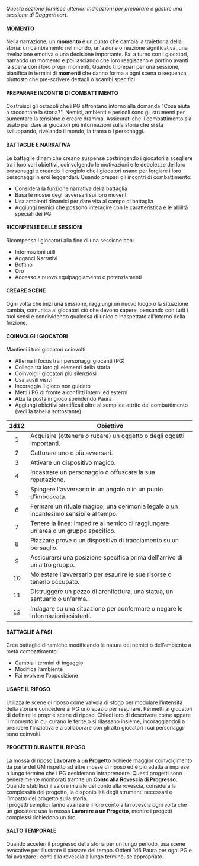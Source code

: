 *Questa sezione fornisce ulteriori indicazioni per preparare e gestire una sessione di Daggerheart.*

#### MOMENTO
Nella narrazione, un **momento** è un punto che cambia la traiettoria della storia: un cambiamento nel mondo, un'azione o reazione significativa, una rivelazione emotiva o una decisione importante. Fai a turno con i giocatori, narrando un momento e poi lasciando che loro reagiscano e portino avanti la scena con i loro propri momenti. Quando ti prepari per una sessione, pianifica in termini di **momenti** che danno forma a ogni scena o sequenza, piuttosto che pre-scrivere dettagli o scambi specifici.

#### PREPARARE INCONTRI DI COMBATTIMENTO
Costruisci gli ostacoli che i PG affrontano intorno alla domanda "Cosa aiuta a raccontare la storia?". Nemici, ambienti e pericoli sono gli strumenti per aumentare la tensione e creare dramma. Assicurati che il combattimento sia usato per dare ai giocatori più informazioni sulla storia che si sta sviluppando, rivelando il mondo, la trama o i personaggi.

#### BATTAGLIE E NARRATIVA
Le battaglie dinamiche creano suspense costringendo i giocatori a scegliere tra i loro vari obiettivi, coinvolgendo le motivazioni e le debolezze dei loro personaggi e creando il crogiolo che i giocatori usano per forgiare i loro personaggi in eroi leggendari. Quando prepari gli incontri di combattimento:
- Considera la funzione narrativa della battaglia
- Basa le mosse degli avversari sui loro moventi
- Usa ambienti dinamici per dare vita al campo di battaglia
- Aggiungi nemici che possono interagire con le caratteristica e le abilità speciali dei PG

#### RICONPENSE DELLE SESSIONI
Ricompensa i giocatori alla fine di una sessione con:

- Informazioni utili
- Agganci Narrativi
- Bottino
- Oro
- Accesso a nuovo equipaggiamento o potenziamenti

#### CREARE SCENE
Ogni volta che inizi una sessione, raggiungi un nuovo luogo o la situazione cambia, comunica ai giocatori ciò che devono sapere, pensando con tutti i tuoi sensi e condividendo qualcosa di unico o inaspettato all'interno della finzione.

#### COINVOLGI I GIOCATORI
Mantieni i tuoi giocatori coinvolti:

- Alterna il focus tra i personaggi giocanti (PG)
- Collega tra loro gli elementi della storia
- Coinvolgi i giocatori più silenziosi
- Usa ausili visivi
- Incoraggia il gioco non guidato
- Metti i PG di fronte a conflitti interni ed esterni
- Alza la posta in gioco spendendo Paura
- Aggiungi obiettivi stratificati oltre al semplice attrito del combattimento (vedi la tabella sottostante)

| 1d12 | Obiettivo                                                                            |
| :--: | ------------------------------------------------------------------------------------ |
|  1   | Acquisire (ottenere o rubare) un oggetto o degli oggetti importanti.                 |
|  2   | Catturare uno o più avversari.                                                       |
|  3   | Attivare un dispositivo magico.                                                      |
|  4   | Incastrare un personaggio o offuscare la sua reputazione.                            |
|  5   | Spingere l'avversario in un angolo o in un punto d'imboscata.                        |
|  6   | Fermare un rituale magico, una cerimonia legale o un incantesimo sensibile al tempo. |
|  7   | Tenere la linea: impedire al nemico di raggiungere un'area o un gruppo specifico.    |
|  8   | Piazzare prove o un dispositivo di tracciamento su un bersaglio.                     |
|  9   | Assicurarsi una posizione specifica prima dell'arrivo di un altro gruppo.            |
|  10  | Molestare l'avversario per esaurire le sue risorse o tenerlo occupato.               |
|  11  | Distruggere un pezzo di architettura, una statua, un santuario o un'arma.            |
|  12  | Indagare su una situazione per confermare o negare le informazioni esistenti.        |
#### BATTAGLIE A FASI
Crea battaglie dinamiche modificando la natura dei nemici o dell’ambiente a metà combattimento:

- Cambia i termini di ingaggio
- Modifica l’ambiente
- Fai evolvere l’opposizione

#### USARE IL RIPOSO
Utilizza le scene di riposo come valvola di sfogo per modulare l’intensità della storia e concedere ai PG uno spazio per respirare. Permetti ai giocatori di definire le proprie scene di riposo. Chiedi loro di descrivere come appare il momento in cui curano le ferite o si rilassano insieme, incoraggiandoli a prendere l’iniziativa e a collaborare con gli altri giocatori i cui personaggi sono coinvolti.

#### PROGETTI DURANTE IL RIPOSO
La mossa di riposo **Lavorare a un Progetto** richiede maggior coinvolgimento da parte del GM rispetto ad altre mosse di riposo ed è più adatta a imprese a lungo termine che i PG desiderano intraprendere. Questi progetti sono generalmente monitorati tramite un **Conto alla Rovescia di Progresso**. Quando stabilisci il valore iniziale del conto alla rovescia, considera la complessità del progetto, la disponibilità degli strumenti necessari e l’impatto del progetto sulla storia.  
I progetti semplici fanno avanzare il loro conto alla rovescia ogni volta che un giocatore usa la mossa **Lavorare a un Progetto**, mentre i progetti complessi richiedono un tiro.

#### SALTO TEMPORALE
Quando acceleri il progresso della storia per un lungo periodo, usa scene evocative per illustrare il passare del tempo. Ottieni 1d6 Paura per ogni PG e fai avanzare i conti alla rovescia a lungo termine, se appropriato.